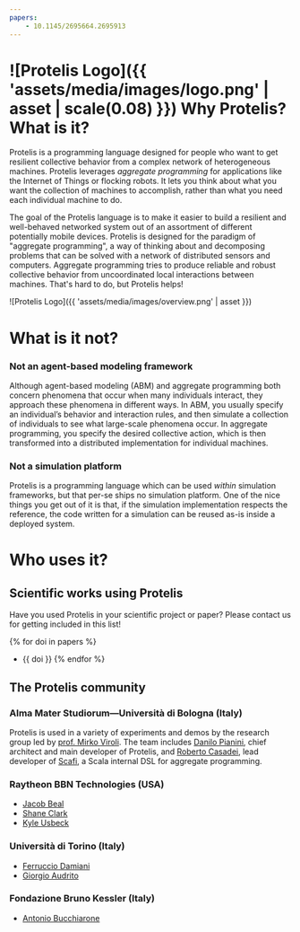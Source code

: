 ```yaml
---
papers:
    - 10.1145/2695664.2695913
---
```


<link rel="apple-touch-icon" sizes="180x180" href="/apple-touch-icon.png">
<link rel="icon" type="image/png" sizes="32x32" href="/favicon-32x32.png">
<link rel="icon" type="image/png" sizes="16x16" href="/favicon-16x16.png">
<link rel="manifest" href="/site.webmanifest">
<link rel="mask-icon" href="/safari-pinned-tab.svg" color="#5bbad5">
<meta name="msapplication-TileColor" content="#00aba9">
<meta name="theme-color" content="#ffffff">

# ![Protelis Logo]({{ 'assets/media/images/logo.png' | asset | scale(0.08) }}) Why Protelis? What is it?

Protelis is a programming language designed for people who want to get resilient collective behavior from a complex network of heterogeneous machines.
Protelis leverages *aggregate programming* for applications like the Internet of Things or flocking robots.
It lets you think about what you want the collection of machines to accomplish, rather than what you need each individual machine to do.

The goal of the Protelis language is to make it easier to build a resilient and well-behaved networked system out of an assortment of different potentially mobile devices.
Protelis is designed for the paradigm of "aggregate programming",
a way of thinking about and decomposing problems that can be solved with a network of distributed sensors and computers.
Aggregate programming tries to produce reliable and robust collective behavior from uncoordinated local interactions between machines.
That's hard to do, but Protelis helps!

![Protelis Logo]({{ 'assets/media/images/overview.png' | asset }})

# What is it **not**?

### **Not** an agent-based modeling framework

Although agent-based modeling (ABM) and aggregate programming both concern phenomena that occur when many individuals interact, they approach these phenomena in different ways.
In ABM, you usually specify an individual’s behavior and interaction rules, and then simulate a collection of individuals to see what large-scale phenomena occur.
In aggregate programming, you specify the desired collective action, which is then transformed into a distributed implementation for individual machines.

### **Not** a simulation platform

Protelis is a programming language which can be used *within* simulation frameworks, but that per-se ships no simulation platform.
One of the nice things you get out of it is that, if the simulation implementation respects the reference,
the code written for a simulation can be reused as-is inside a deployed system.

# Who uses it?

## Scientific works using Protelis

Have you used Protelis in your scientific project or paper?
Please contact us for getting included in this list!

{% for doi in papers %}
* {{ doi }}
{% endfor %}

## The Protelis community

### Alma Mater Studiorum—Università di Bologna (Italy)

Protelis is used in a variety of experiments and demos by the research group led by [prof. Mirko Viroli](https://www.unibo.it/sitoweb/mirko.viroli/en).
The team includes [Danilo Pianini](https://www.unibo.it/sitoweb/danilo.pianini/en), chief architect and main developer of Protelis,
and [Roberto Casadei](https://www.unibo.it/sitoweb/roby.casadei/en), lead developer of [Scafi](https://scafi.github.io/),
a Scala internal DSL for aggregate programming.

### Raytheon BBN Technologies (USA)

* [Jacob Beal](https://jakebeal.github.io/)
* [Shane Clark](https://scholar.google.com/citations?user=oBq3jv0AAAAJ&hl=en)
* [Kyle Usbeck](http://kyle.usbeck.us/)

### Università di Torino (Italy)

* [Ferruccio Damiani](http://www.di.unito.it/~damiani/)
* [Giorgio Audrito](http://giorgio.audrito.info/#!/research)

### Fondazione Bruno Kessler (Italy)

* [Antonio Bucchiarone](https://das.fbk.eu/people/profile/bucchiarone)
